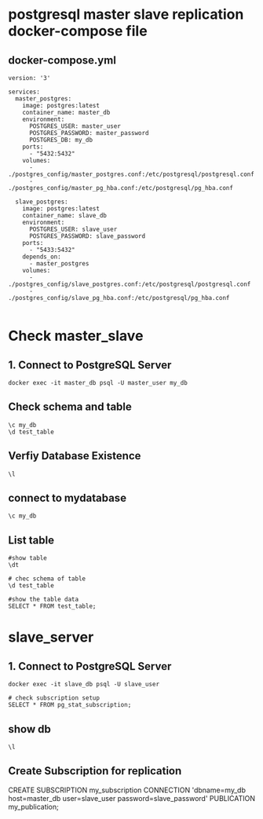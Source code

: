 # postgresql master slave replication docker-compose file 


## docker-compose.yml

```
version: '3'

services:
  master_postgres:
    image: postgres:latest
    container_name: master_db
    environment:
      POSTGRES_USER: master_user
      POSTGRES_PASSWORD: master_password
      POSTGRES_DB: my_db
    ports:
      - "5432:5432"
    volumes:
      - ./postgres_config/master_postgres.conf:/etc/postgresql/postgresql.conf
      - ./postgres_config/master_pg_hba.conf:/etc/postgresql/pg_hba.conf

  slave_postgres:
    image: postgres:latest
    container_name: slave_db
    environment:
      POSTGRES_USER: slave_user
      POSTGRES_PASSWORD: slave_password
    ports:
      - "5433:5432"
    depends_on:
      - master_postgres
    volumes:
      - ./postgres_config/slave_postgres.conf:/etc/postgresql/postgresql.conf
      - ./postgres_config/slave_pg_hba.conf:/etc/postgresql/pg_hba.conf


```
# Check master_slave

 ## 1. Connect to PostgreSQL Server
```
docker exec -it master_db psql -U master_user my_db
```

## Check schema and table 

```
\c my_db
\d test_table
```

## Verfiy Database Existence

```
\l
```
## connect to mydatabase

```
\c my_db

```
## List table

```
#show table
\dt

# chec schema of table
\d test_table

#show the table data
SELECT * FROM test_table;

```

# slave_server

## 1. Connect to PostgreSQL Server
```
docker exec -it slave_db psql -U slave_user

# check subscription setup
SELECT * FROM pg_stat_subscription;

```

## show db
```
\l
```

## Create Subscription for replication 
CREATE SUBSCRIPTION my_subscription
  CONNECTION 'dbname=my_db host=master_db user=slave_user password=slave_password'
  PUBLICATION my_publication;

